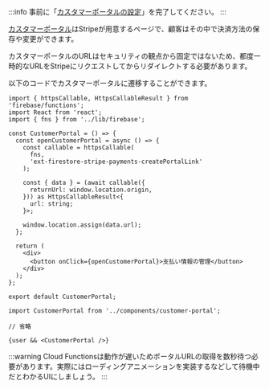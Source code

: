 :::info
事前に「[カスタマーポータルの設定](?id=stripe-customer-portal-customize)」を完了してください。
:::

[カスタマーポータル](https://stripe.com/docs/billing/subscriptions/integrating-customer-portal)はStripeが用意するページで、顧客はその中で決済方法の保存や変更ができます。

カスタマーポータルのURLはセキュリティの観点から固定ではないため、都度一時的なURLをStripeにリクエストしてからリダイレクトする必要があります。

以下のコードでカスタマーポータルに遷移することができます。

```tsx:components/customer-portal.tsx
import { httpsCallable, HttpsCallableResult } from 'firebase/functions';
import React from 'react';
import { fns } from '../lib/firebase';

const CustomerPortal = () => {
  const openCustomerPortal = async () => {
    const callable = httpsCallable(
      fns,
      'ext-firestore-stripe-payments-createPortalLink'
    );

    const { data } = (await callable({
      returnUrl: window.location.origin,
    })) as HttpsCallableResult<{
      url: string;
    }>;

    window.location.assign(data.url);
  };

  return (
    <div>
      <button onClick={openCustomerPortal}>支払い情報の管理</button>
    </div>
  );
};

export default CustomerPortal;
```

```tsx:pages/index.tsx
import CustomerPortal from '../components/customer-portal';

// 省略

{user && <CustomerPortal />}
```

:::warning
Cloud Functionsは動作が遅いためポータルURLの取得を数秒待つ必要があります。実際にはローディングアニメーションを実装するなどして待機中だとわかるUIにしましょう。
:::